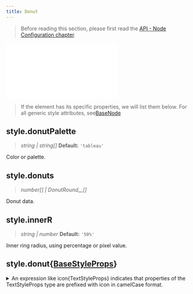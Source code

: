 ```yaml
---
title: Donut
---
```


> Before reading this section, please first read the [API - Node Configuration chapter](/api/elements/nodes/base-node).

<embed src="@/common/api/elements/nodes/donut.md"></embed>

> If the element has its specific properties, we will list them below. For all generic style attributes, see[BaseNode](./BaseNode.en.md)

## style.donutPalette

> _string \|_ _string[]_ **Default:** `'tableau'`

Color or palette.

## style.donuts

> _number[] \|_ _DonutRound\_\_[]_

Donut data.

## style.innerR

> _string \| number_ **Default:** `'50%'`

Inner ring radius, using percentage or pixel value.

## style.donut{[BaseStyleProps](https://g.antv.antgroup.com/api/basic/display-object#%E7%BB%98%E5%9B%BE%E5%B1%9E%E6%80%A7)}

<details><summary>An expression like icon{TextStyleProps} indicates that properties of the TextStyleProps type are prefixed with icon in camelCase format.</summary>

TextStyleProps includes the following properties:

- fill
- fontSize
- fontWeight
- ...

icon{TextStyleProps} means you need to use the following property names:

- iconFill
- iconFontSize
- iconFontWeight
- ...

</details>
